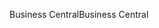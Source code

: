 <span data-ttu-id="0ba9d-101">Business Central</span><span class="sxs-lookup"><span data-stu-id="0ba9d-101">Business Central</span></span>
